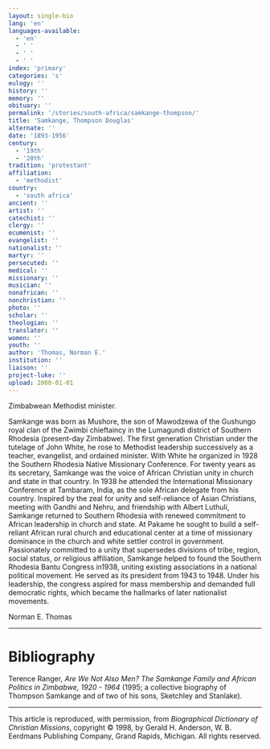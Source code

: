 ```yaml
---
layout: single-bio
lang: 'en'
languages-available:
  - 'en'
  - ' '
  - ' '
  - ' '
index: 'primary'
categories: 's'
eulogy: ''
history: ''
memory: ''
obituary: ''
permalink: '/stories/south-africa/samkange-thompson/'
title: 'Samkange, Thompson Douglas'
alternate: ''
date: '1893-1956'
century:
  - '19th'
  - '20th'
tradition: 'protestant'
affiliation:
  - 'methodist'
country:
  - 'south africa'
ancient: ''
artist: ''
catechist: ''
clergy: ''
ecumenist: ''
evangelist: ''
nationalist: ''
martyr: ''
persecuted: ''
medical: ''
missionary: ''
musician: ''
nonafrican: ''
nonchristian: ''
photo: ''
scholar: ''
theologian: ''
translator: ''
women: ''
youth: ''
author: 'Thomas, Norman E.'
institution: ''
liaison: ''
project-luke: ''
upload: 2000-01-01
---
```



Zimbabwean Methodist minister.

Samkange was born as Mushore, the son of Mawodzewa of the Gushungo royal clan of the Zwimbi chieftaincy in the Lumagundi district of Southern Rhodesia (present-day Zimbabwe). The first generation Christian under the tutelage of John White, he rose to Methodist leadership successively as a teacher, evangelist, and ordained minister. With White he organized in 1928 the Southern Rhodesia Native Missionary Conference. For twenty years as its secretary, Samkange was the voice of African Christian unity in church and state in that country. In 1938 he attended the International Missionary Conference at Tambaram, India, as the sole African delegate from his country. Inspired by the zeal for unity and self-reliance of Asian Christians, meeting with Gandhi and Nehru, and friendship with Albert Luthuli, Samkange returned to Southern Rhodesia with renewed commitment to African leadership in church and state. At Pakame he sought to build a self-reliant African rural church and educational center at a time of missionary dominance in the church and white settler control in government. Passionately committed to a unity that supersedes divisions of tribe, region, social status, or religious affiliation, Samkange helped to found the Southern Rhodesia Bantu Congress in1938, uniting existing associations in a national political movement. He served as its president from 1943 to 1948. Under his leadership, the congress aspired for mass membership and demanded full democratic rights, which became the hallmarks of later nationalist movements.

Norman E. Thomas

---

# Bibliography

Terence Ranger, *Are We Not Also Men? The Samkange Family and African Politics in Zimbabwe, 1920 - 1964* (1995; a collective biography of Thompson Samkange and of two of his sons, Sketchley and Stanlake).

---

This article is reproduced, with permission, from *Biographical Dictionary of Christian Missions*,   copyright &copy; 1998, by Gerald H. Anderson, W. B. Eerdmans Publishing Company, Grand Rapids, Michigan.  All rights reserved.
